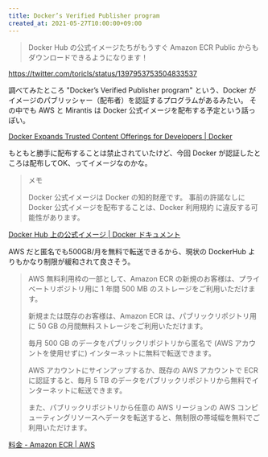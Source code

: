 ```yaml
---
title: Docker’s Verified Publisher program
created_at: 2021-05-27T10:00:00+09:00
---
```


> Docker Hub の公式イメージたちがもうすぐ Amazon ECR Public からもダウンロードできるようになります！

https://twitter.com/toricls/status/1397953753504833537

調べてみたところ "Docker’s Verified Publisher program" という、Docker がイメージのパブリッシャー（配布者）を認証するプログラムがあるみたい。
その中でも AWS と Mirantis は Docker 公式イメージを配布する予定という話っぽい。

[Docker Expands Trusted Content Offerings for Developers | Docker](https://www.docker.com/press-release/docker-expands-trusted-content-offerings)

もともと勝手に配布することは禁止されていたけど、今回 Docker が認証したところは配布してOK、ってイメージなのかな。

> メモ
> 
> Docker 公式イメージは Docker の知的財産です。 事前の許諾なしに Docker 公式イメージを配布することは、Docker 利用規約 に違反する可能性があります。

[Docker Hub 上の公式イメージ | Docker ドキュメント](https://matsuand.github.io/docs.docker.jp.onthefly/docker-hub/official_images/)

AWS だと匿名でも500GB/月を無料で転送できるから、現状の DockerHub よりもかなり制限が緩和されて良さそう。

> AWS 無料利用枠の一部として、Amazon ECR の新規のお客様は、プライベートリポジトリ用に 1 年間 500 MB のストレージをご利用いただけます。
>
> 新規または既存のお客様は、Amazon ECR は、パブリックリポジトリ用に 50 GB の月間無料ストレージをご利用いただけます。
>
> 毎月 500 GB のデータをパブリックリポジトリから匿名で (AWS アカウントを使用せずに) インターネットに無料で転送できます。
>
> AWS アカウントにサインアップするか、既存の AWS アカウントで ECR に認証すると、毎月 5 TB のデータをパブリックリポジトリから無料でインターネットに転送できます。
>
> また、パブリックリポジトリから任意の AWS リージョンの AWS コンピューティングリソースへデータを転送すると、無制限の帯域幅を無料でご利用いただけます。

[料金 - Amazon ECR | AWS](https://aws.amazon.com/jp/ecr/pricing/)